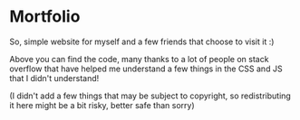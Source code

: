 # Mortfolio

So, simple website for myself and a few friends that choose to visit it :)

Above you can find the code, many thanks to a lot of people on stack overflow that have helped me understand a few things in the CSS and JS that I didn't understand!


(I didn't add a few things that may be subject to copyright, so redistributing it here might be a bit risky, better safe than sorry)
